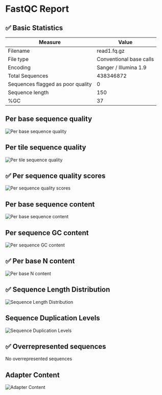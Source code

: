 # __FastQC Report__

## :white_check_mark: __Basic Statistics__

| Measure | Value |
| --- | --- |
| Filename | read1.fq.gz |
| File type | Conventional base calls |
| Encoding | Sanger / Illumina 1.9 |
| Total Sequences | 438346872 |
| Sequences flagged as poor quality | 0 |
| Sequence length | 150 |
| %GC | 37 |

## Per base sequence quality

![Per base sequence quality](Images/per_base_quality.png)

## Per tile sequence quality

![Per tile sequence quality](Images/per_tile_quality.png)

## :white_check_mark: __Per sequence quality scores__

![Per sequence quality scores](Images/per_sequence_quality.png)

## Per base sequence content

![Per base sequence content](Images/per_base_sequence_content.png)

## Per sequence GC content

![Per sequence GC content](Images/per_sequence_gc_content.png)

## :white_check_mark: __Per base N content__

![Per base N content](Images/per_base_n_content.png)

## :white_check_mark: __Sequence Length Distribution__

![Sequence Length Distribution](Images/sequence_length_distribution.png)

## Sequence Duplication Levels

![Sequence Duplication Levels](Images/duplication_levels.png)

## :white_check_mark: __Overrepresented sequences__

No overrepresented sequences

## Adapter Content

![Adapter Content](Images/adapter_content.png)


